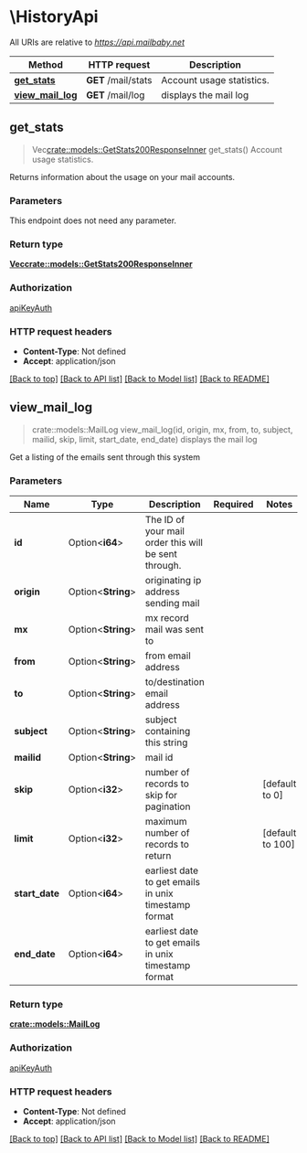 # \HistoryApi

All URIs are relative to *https://api.mailbaby.net*

Method | HTTP request | Description
------------- | ------------- | -------------
[**get_stats**](HistoryApi.md#get_stats) | **GET** /mail/stats | Account usage statistics.
[**view_mail_log**](HistoryApi.md#view_mail_log) | **GET** /mail/log | displays the mail log



## get_stats

> Vec<crate::models::GetStats200ResponseInner> get_stats()
Account usage statistics.

Returns information about the usage on your mail accounts.

### Parameters

This endpoint does not need any parameter.

### Return type

[**Vec<crate::models::GetStats200ResponseInner>**](getStats_200_response_inner.md)

### Authorization

[apiKeyAuth](../README.md#apiKeyAuth)

### HTTP request headers

- **Content-Type**: Not defined
- **Accept**: application/json

[[Back to top]](#) [[Back to API list]](../README.md#documentation-for-api-endpoints) [[Back to Model list]](../README.md#documentation-for-models) [[Back to README]](../README.md)


## view_mail_log

> crate::models::MailLog view_mail_log(id, origin, mx, from, to, subject, mailid, skip, limit, start_date, end_date)
displays the mail log

Get a listing of the emails sent through this system 

### Parameters


Name | Type | Description  | Required | Notes
------------- | ------------- | ------------- | ------------- | -------------
**id** | Option<**i64**> | The ID of your mail order this will be sent through. |  |
**origin** | Option<**String**> | originating ip address sending mail |  |
**mx** | Option<**String**> | mx record mail was sent to |  |
**from** | Option<**String**> | from email address |  |
**to** | Option<**String**> | to/destination email address |  |
**subject** | Option<**String**> | subject containing this string |  |
**mailid** | Option<**String**> | mail id |  |
**skip** | Option<**i32**> | number of records to skip for pagination |  |[default to 0]
**limit** | Option<**i32**> | maximum number of records to return |  |[default to 100]
**start_date** | Option<**i64**> | earliest date to get emails in unix timestamp format |  |
**end_date** | Option<**i64**> | earliest date to get emails in unix timestamp format |  |

### Return type

[**crate::models::MailLog**](MailLog.md)

### Authorization

[apiKeyAuth](../README.md#apiKeyAuth)

### HTTP request headers

- **Content-Type**: Not defined
- **Accept**: application/json

[[Back to top]](#) [[Back to API list]](../README.md#documentation-for-api-endpoints) [[Back to Model list]](../README.md#documentation-for-models) [[Back to README]](../README.md)

